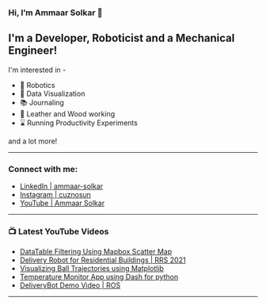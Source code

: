 ### Hi, I’m Ammaar Solkar 👋
## I'm a Developer, Roboticist and a Mechanical Engineer!

I'm interested in -
- :robot: Robotics
- :chocolate_bar: Data Visualization
- :books: Journaling
- :hammer: Leather and Wood working
- :hourglass: Running Productivity Experiments

and a lot more!

---
### Connect with me:

- [LinkedIn  | ammaar-solkar][linkedin]
- [Instagram | cuznosun][instagram]
- [YouTube   | Ammaar Solkar][youtube]

---
### :tv: Latest YouTube Videos
<!-- YOUTUBE:START -->
- [DataTable Filtering Using Mapbox Scatter Map](https://www.youtube.com/watch?v=WASIJDCHdcM)
- [Delivery Robot for Residential Buildings | RRS 2021](https://www.youtube.com/watch?v=x3EsvzKLpjA)
- [Visualizing Ball Trajectories using Matplotlib](https://www.youtube.com/watch?v=Ac4HpQ0pLb8)
- [Temperature Monitor App using Dash for python](https://www.youtube.com/watch?v=yWvnplurRp4)
- [DeliveryBot Demo Video | ROS](https://www.youtube.com/watch?v=9i83VW3t_Xk)
<!-- YOUTUBE:END -->

---
[linkedin]: https://www.linkedin.com/in/ammaar-solkar/
[instagram]: https://www.instagram.com/cuznosun/
[youtube]: https://www.youtube.com/c/AmmaarSolkar

<!---
ammaar8/ammaar8 is a ✨ special ✨ repository because its `README.md` (this file) appears on your GitHub profile.
You can click the Preview link to take a look at your changes.
--->
